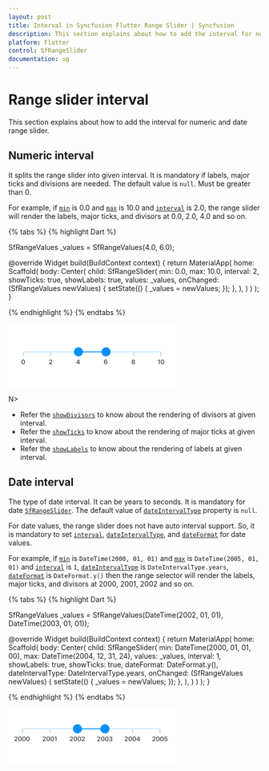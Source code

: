 ```yaml
---
layout: post
title: Interval in Syncfusion Flutter Range Slider | Syncfusion
description: This section explains about how to add the interval for numeric and date range slider for Flutter platform
platform: Flutter
control: SfRangeSlider
documentation: ug
---
```


# Range slider interval
This section explains about how to add the interval for numeric and date range slider.

## Numeric interval

It splits the range slider into given interval. It is mandatory if labels, major ticks and divisions are needed. The default value is `null`. Must be greater than 0.

For example, if [`min`](https://pub.dev/documentation/syncfusion_flutter_sliders/latest/sliders/SfRangeSlider/min.html) is 0.0 and [`max`](https://pub.dev/documentation/syncfusion_flutter_sliders/latest/sliders/SfRangeSlider/max.html) is 10.0 and [`interval`](https://pub.dev/documentation/syncfusion_flutter_sliders/latest/sliders/SfRangeSlider/interval.html) is 2.0, the range slider will render the labels, major ticks, and divisors at 0.0, 2.0, 4.0 and so on.

{% tabs %}
{% highlight Dart %}

SfRangeValues _values = SfRangeValues(4.0, 6.0);

@override
Widget build(BuildContext context) {
  return MaterialApp(
      home: Scaffold(
          body: Center(
              child: SfRangeSlider(
                    min: 0.0,
                    max: 10.0,
                    interval: 2,
                    showTicks: true,
                    showLabels: true,
                    values: _values,
                    onChanged: (SfRangeValues newValues) {
                        setState(() {
                            _values = newValues;
                        });
                   },
               ),
          )
      )
  );
}

{% endhighlight %}
{% endtabs %}

![Numeric interval support](images/interval/numeric-interval.png)

N>
* Refer the [`showDivisors`](https://pub.dev/documentation/syncfusion_flutter_sliders/latest/sliders/SfRangeSlider/showDivisors.html) to know about the rendering of divisors at given interval.
* Refer the [`showTicks`](https://pub.dev/documentation/syncfusion_flutter_sliders/latest/sliders/SfRangeSlider/showTicks.html) to know about the rendering of major ticks at given interval.
* Refer the [`showLabels`](https://pub.dev/documentation/syncfusion_flutter_sliders/latest/sliders/SfRangeSlider/showLabels.html) to know about the rendering of labels at given interval.

## Date interval

The type of date interval. It can be years to seconds. It is mandatory for date [`SfRangeSlider`](https://pub.dev/documentation/syncfusion_flutter_sliders/latest/sliders/SfRangeSlider-class.html). The default value of [`dateIntervalType`](https://pub.dev/documentation/syncfusion_flutter_sliders/latest/sliders/SfRangeSlider/dateIntervalType.html) property is `null`.

For date values, the range slider does not have auto interval support. So, it is mandatory to set [`interval`](https://pub.dev/documentation/syncfusion_flutter_sliders/latest/sliders/SfRangeSlider/interval.html), [`dateIntervalType`](https://pub.dev/documentation/syncfusion_flutter_sliders/latest/sliders/SfRangeSlider/dateIntervalType.html), and [`dateFormat`](https://pub.dev/documentation/syncfusion_flutter_sliders/latest/sliders/SfRangeSlider/dateFormat.html) for date values.

For example, if [`min`](https://pub.dev/documentation/syncfusion_flutter_sliders/latest/sliders/SfRangeSlider/min.html) is `DateTime(2000, 01, 01)` and [`max`](https://pub.dev/documentation/syncfusion_flutter_sliders/latest/sliders/SfRangeSlider/max.html) is `DateTime(2005, 01, 01)` and [`interval`](https://pub.dev/documentation/syncfusion_flutter_sliders/latest/sliders/SfRangeSlider/interval.html) is `1`, [`dateIntervalType`](https://pub.dev/documentation/syncfusion_flutter_sliders/latest/sliders/SfRangeSlider/dateIntervalType.html) is `DateIntervalType.years`, [`dateFormat`](https://pub.dev/documentation/syncfusion_flutter_sliders/latest/sliders/SfRangeSlider/dateFormat.html) is `DateFormat.y()` then the range selector will render the labels,  major ticks, and divisors at 2000, 2001, 2002 and so on.

{% tabs %}
{% highlight Dart %}

SfRangeValues _values = SfRangeValues(DateTime(2002, 01, 01), DateTime(2003, 01, 01));

@override
Widget build(BuildContext context) {
  return MaterialApp(
      home: Scaffold(
          body: Center(
              child:  SfRangeSlider(
                    min: DateTime(2000, 01, 01, 00),
                    max: DateTime(2004, 12, 31, 24),
                    values: _values,
                    interval: 1,
                    showLabels: true,
                    showTicks: true,
                    dateFormat: DateFormat.y(),
                    dateIntervalType: DateIntervalType.years,
                    onChanged: (SfRangeValues newValues) {
                        setState(() {
                            _values = newValues;
                        });
                   },
              ),
          )
      )
  );
}

{% endhighlight %}
{% endtabs %}

![Date interval type support](images/interval/date-interval-type.png)
